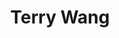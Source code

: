 ---
title: Terry Wang
bio: |
  资深UI设计师、Web前端开发者  
avatar: /images/terry.png
featured: true
# social:
#   - title: 
#     url: 
---
